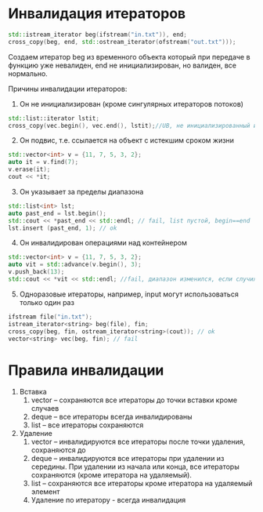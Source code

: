 # Инвалидация итераторов
```cpp
std::istream_iterator beg(ifstream("in.txt")), end;
cross_copy(beg, end, std::ostream_iterator(ofstream("out.txt")));
```

Создаем итератор beg из временного объекта который при передаче в функцию уже невалиден,  end не инициализирован, но валиден, все нормально.

Причины инвалидации итераторов:
1. Он не инициализирован (кроме сингулярных итераторов потоков)
  ```cpp
std::list::iterator lstit; 
cross_copy(vec.begin(), vec.end(), lstit);//UB, не инициализированный итератор
```
2. Он подвис, т.е. ссылается на объект с истекшим сроком жизни 
```cpp
std::vector<int> v = {11, 7, 5, 3, 2};
auto it = v.find(7);
v.erase(it);
cout << *it;
```
3. Он указывает за пределы диапазона 
```cpp
std::list<int> lst;  
auto past_end = lst.begin();  
std::cout << *past_end << std::endl; // fail, list пустой, begin==end
lst.insert (past_end, 1); // ok
```
4. Он инвалидирован операциями над контейнером 
 ```cpp
std::vector<int> v = {11, 7, 5, 3, 2};  
auto vit = std::advance(v.begin(), 3);
v.push_back(13);  
std::cout << *vit << std::endl; //fail, диапазон изменился, если случился realloc, а может не случился и все хорошо, если capacity хватит
```
5. Одноразовые итераторы, например, input могут использоваться только один раз
```cpp
ifstream file("in.txt");  
istream_iterator<string> beg(file), fin;  
cross_copy(beg, fin, ostream_iterator<string>(cout)); // ok  
vector<string> vec(beg, fin); // fail
```

# Правила инвалидации
1. Вставка
	1. vector – сохраняются все итераторы до точки вставки кроме случаев
	2. deque – все итераторы всегда инвалидированы
	3. list – все итераторы сохраняются
2. Удаление
	1. vector – инвалидируются все итераторы после точки удаления, сохраняются до
	2. deque – инвалидируются все итераторы при удалении из середины. При удалении из начала или конца, все итераторы сохраняются (кроме итератора на удаляемый).
	3. list – сохраняются все итераторы кроме итератора на удаляемый элемент
	4. Удаление по итератору - всегда инвалидация